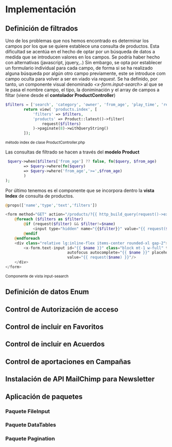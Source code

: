 # Implementación

## Definición de filtrados

Uno de los problemas que nos hemos encontrado es determinar los campos por los que se quiere establece una consulta de productos. Esta dificultad se acentúa en el hecho de optar por un búsqueda de datos a medida que se introducen valores en los campos. Se podría haber hecho con alternativas (javascript, jquery,..) Sin embargo, se opta por establecer un formulario individual para cada campo, de forma si se ha realizado alguna búsqueda por algún otro campo previamente, este se introduce com campo oculta para volver a ser en viado via _request_. Se ha definido, por tanto, un componente visual denominado _<x-form.input-search>_ al que se le pasa el nombre campo, el tipo, la doniminación y el array de campos a filtar (viene desde el **contolador ProductController**)

```php
$filters = ['search', 'category', 'owner', 'from_age', 'play_time', 'release_year'];
        return view( 'products.index', [
            'filters' => $filters,
            'products' => Product::latest()->filter(
                request($filters)
            )->paginate(8)->withQueryString()
        ]);
```
<small>método index de clase ProductController.php</small>

Las consultas de filtrado se hacen a través del **modelo Product**
```php
 $query->when($filters['from_age'] ?? false, fn($query, $from_age) 
        => $query->where(fn($query) 
        => $query->where('from_age','>=',$from_age)
        )
);
```

Por último tenemos es el componente que se incorpora dentro la **vista Index** de consulta de productos.

```php
@props(['name','type','text','filters'])

<form method="GET" action="/products/?{{ http_build_query(request()->except('category','page')) }}">
    @foreach ($filters as $filter)
        @if (request($filter) && $filter!=$name)
            <input type="hidden" name="{{$filter}}" value="{{ request($filter) }}">
        @endif
    @endforeach
    <div class="relative lg:inline-flex items-center rounded-xl gap-2">
        <x-form.text-input id="{{ $name }}" class="block mt-1 w-full" type="{{ $type }}" name="{{ $name }}"
                           autofocus autocomplete="{{ $name }}" placeholder=" {{ __($text) }}"
                           value="{{ request($name) }}"/>
    </div>
</form>
```
<small>Componente de vista input-seaarch</small>

## Definición de datos Enum

## Control de Autorización de acceso

## Control de incluir en Favoritos

## Control de incluir en Acuerdos

## Control de aportaciones en Campañas

## Instalación de API MailChimp para Newsletter

## Aplicación de paquetes

### Paquete FileInput
### Paquete DataTables
### Paquete Pagination


